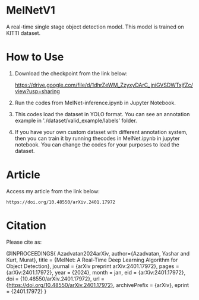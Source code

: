 # MelNetV1
A real-time single stage object detection model.
This model is trained on KITTI dataset.


# How to Use
1. Download the checkpoint from the link below:

   https://drive.google.com/file/d/1dhrZeWM_ZzyxyDArC_jniGVSDWTxjfZc/view?usp=sharing
   
3. Run the codes from MelNet-inference.ipynb in Jupyter Notebook.
4. This codes load the dataset in YOLO format. You can see an annotation example in './dataset/valid_example/labels' folder.
5. If you have your own custom dataset with different annotation system, then you can train it by running thecodes in MelNet.ipynb in jupyter notebook. You can change the codes for your purposes to load the dataset.

# Article
Access my article from the link below:

    https://doi.org/10.48550/arXiv.2401.17972

# Citation
Please cite as:

   @INPROCEEDINGS{
      Azadvatan2024arXiv,
     author={Azadvatan, Yashar and Kurt, Murat},
     title = {MelNet: A Real-Time Deep Learning Algorithm for Object Detection},
     journal = {arXiv preprint arXiv:2401.17972},
     pages = {arXiv:2401.17972},
     year = {2024},
     month = jan,
     eid = {arXiv:2401.17972},
     doi = {10.48550/arXiv.2401.17972},
     url = {https://doi.org/10.48550/arXiv.2401.17972}, 
     archivePrefix = {arXiv},
     eprint = {2401.17972}
   }
